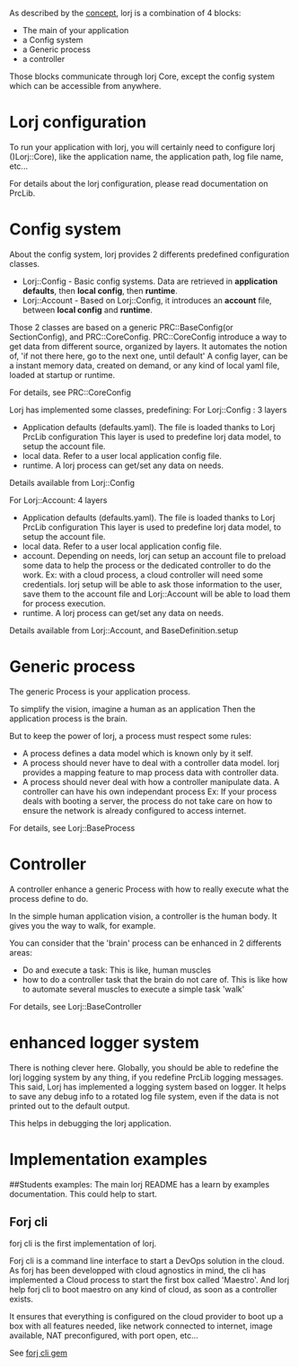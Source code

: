 As described by the [concept](concept_md.html), lorj is a combination of 4 blocks:

* The main of your application
* a Config system
* a Generic process
* a controller

Those blocks communicate through lorj Core, except the config system which can be
accessible from anywhere.


# Lorj configuration
To run your application with lorj, you will certainly need to configure lorj
()Lorj::Core), like the application name, the application path, log file name, etc...

For details about the lorj configuration, please read documentation on PrcLib.


# Config system
About the config system, lorj provides 2 differents predefined configuration classes.

* Lorj::Config  - Basic config systems. Data are retrieved in **application defaults**, then **local config**, then **runtime**.
* Lorj::Account - Based on Lorj::Config, it introduces an **account** file, between **local config** and **runtime**.

Those 2 classes are based on a generic PRC::BaseConfig(or SectionConfig), and PRC::CoreConfig.
PRC::CoreConfig introduce a way to get data from different source, organized by layers.
It automates the notion of, 'if not there here, go to the next one, until default'
A config layer, can be a instant memory data, created on demand, or any kind of
local yaml file, loaded at startup or runtime.

For details, see PRC::CoreConfig

Lorj has implemented some classes, predefining:
For Lorj::Config : 3 layers
* Application defaults (defaults.yaml). The file is loaded thanks to Lorj PrcLib configuration
  This layer is used to predefine lorj data model, to setup the account file.
* local data. Refer to a user local application config file.
* runtime. A lorj process can get/set any data on needs.

Details available from Lorj::Config

For Lorj::Account: 4 layers
* Application defaults (defaults.yaml). The file is loaded thanks to Lorj PrcLib configuration
  This layer is used to predefine lorj data model, to setup the account file.
* local data. Refer to a user local application config file.
* account. Depending on needs, lorj can setup an account file to preload some data
  to help the process or the dedicated controller to do the work.
  Ex: with a cloud process, a cloud controller will need some credentials. lorj setup
      will be able to ask those information to the user, save them to the account file
      and Lorj::Account will be able to load them for process execution.
* runtime. A lorj process can get/set any data on needs.

Details available from Lorj::Account, and BaseDefinition.setup


# Generic process

The generic Process is your application process.

To simplify the vision, imagine a human as an application
Then the application process is the brain.

But to keep the power of lorj, a process must respect some rules:
* A process defines a data model which is known only by it self.
* A process should never have to deal with a controller data model.
  lorj provides a mapping feature to map process data with controller data.
* A process should never deal with how a controller manipulate data.
  A controller can have his own independant process
  Ex: If your process deals with booting a server, the process do not take care on
  how to ensure the network is already configured to access internet.

For details, see Lorj::BaseProcess


# Controller

A controller enhance a generic Process with how to really execute what the
process define to do.

In the simple human application vision, a controller is the human body.
It gives you the way to walk, for example.

You can consider that the 'brain' process can be enhanced in 2 differents areas:
* Do and execute a task:
  This is like, human muscles
* how to do a controller task that the brain do not care of.
  This is like how to automate several muscles to execute a simple task 'walk'

For details, see Lorj::BaseController


# enhanced logger system

There is nothing clever here. Globally, you should be able to redefine the lorj
logging system by any thing, if you redefine PrcLib logging messages.
This said, Lorj has implemented a logging system based on logger. It helps to
save any debug info to a rotated log file system, even if the data is not printed out
to the default output.

This helps in debugging the lorj application.


# Implementation examples

##Students examples:
The main lorj README has a learn by examples documentation. This could help to start.

## Forj cli
forj cli is the first implementation of lorj.

Forj cli is a command line interface to start a DevOps solution in the cloud.
As forj has been developped with cloud agnostics in mind, the cli has implemented
a Cloud process to start the first box called 'Maestro'. And lorj help forj cli
to boot maestro on any kind of cloud, as soon as a controller exists.

It ensures that everything is configured on the cloud provider to boot up a box
with all features needed, like network connected to internet, image available,
NAT preconfigured, with port open, etc...

See [forj cli gem](https://rubygems.org/gems/forj)
